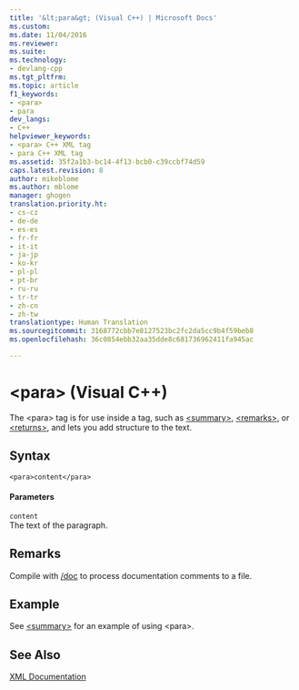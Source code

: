 ```yaml
---
title: '&lt;para&gt; (Visual C++) | Microsoft Docs'
ms.custom: 
ms.date: 11/04/2016
ms.reviewer: 
ms.suite: 
ms.technology:
- devlang-cpp
ms.tgt_pltfrm: 
ms.topic: article
f1_keywords:
- <para>
- para
dev_langs:
- C++
helpviewer_keywords:
- <para> C++ XML tag
- para C++ XML tag
ms.assetid: 35f2a1b3-bc14-4f13-bcb0-c39ccbf74d59
caps.latest.revision: 8
author: mikeblome
ms.author: mblome
manager: ghogen
translation.priority.ht:
- cs-cz
- de-de
- es-es
- fr-fr
- it-it
- ja-jp
- ko-kr
- pl-pl
- pt-br
- ru-ru
- tr-tr
- zh-cn
- zh-tw
translationtype: Human Translation
ms.sourcegitcommit: 3168772cbb7e8127523bc2fc2da5cc9b4f59beb8
ms.openlocfilehash: 36c0854ebb32aa35dde8c681736962411fa945ac

---
```

# &lt;para&gt; (Visual C++)
The \<para> tag is for use inside a tag, such as [\<summary>](../ide/summary-visual-cpp.md), [\<remarks>](../ide/remarks-visual-cpp.md), or [\<returns>](../ide/returns-visual-cpp.md), and lets you add structure to the text.  
  
## Syntax  
  
```  
<para>content</para>  
```  
  
#### Parameters  
 `content`  
 The text of the paragraph.  
  
## Remarks  
 Compile with [/doc](../build/reference/doc-process-documentation-comments-c-cpp.md) to process documentation comments to a file.  
  
## Example  
 See [\<summary>](../ide/summary-visual-cpp.md) for an example of using \<para>.  
  
## See Also  
 [XML Documentation](../ide/xml-documentation-visual-cpp.md)


<!--HONumber=Jan17_HO1-->


